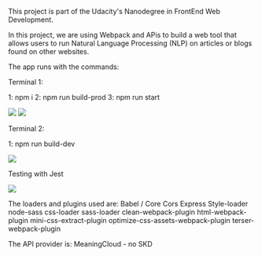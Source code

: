 This project is part of the Udacity's Nanodegree in FrontEnd Web Development.

In this project, we are using Webpack and APis to build a web tool that allows users to run Natural Language Processing (NLP) on articles or blogs found on other websites.

The app runs with the commands:

Terminal 1:


1: npm i
2: npm run build-prod
3: npm run start


![](img/console1.jpg)
![](img/console3.jpg)


Terminal 2:


1: npm run build-dev


![](img/console2.jpg)


Testing with Jest


![](img/tests-working.jpg)


The loaders and plugins used are: Babel / Core Cors Express Style-loader node-sass css-loader sass-loader clean-webpack-plugin html-webpack-plugin mini-css-extract-plugin optimize-css-assets-webpack-plugin terser-webpack-plugin

The API provider is: MeaningCloud - no SKD
